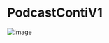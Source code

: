 # PodcastContiV1
![image](https://github.com/Anthonny-wt/PodcastContiV1/assets/121044960/d7f3f993-ff33-4e86-a957-c52e87a4710c)
